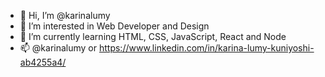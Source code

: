- 👋 Hi, I’m @karinalumy
- 👀 I’m interested in Web Developer and Design
- 🌱 I’m currently learning HTML, CSS, JavaScript, React and Node
- 📫 @karinalumy or https://www.linkedin.com/in/karina-lumy-kuniyoshi-ab4255a4/

